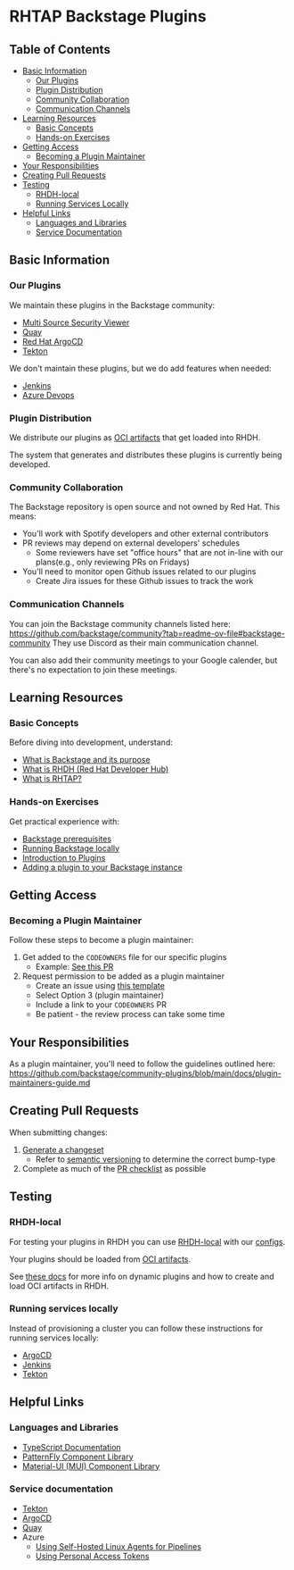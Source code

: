 # RHTAP Backstage Plugins

## Table of Contents
- [Basic Information](#basic-information)
  - [Our Plugins](#our-plugins)
  - [Plugin Distribution](#plugin-distribution)
  - [Community Collaboration](#community-collaboration)
  - [Communication Channels](#communication-channels)
- [Learning Resources](#learning-resources)
  - [Basic Concepts](#basic-concepts)
  - [Hands-on Exercises](#hands-on-exercises)
- [Getting Access](#getting-access)
  - [Becoming a Plugin Maintainer](#becoming-a-plugin-maintainer)
- [Your Responsibilities](#your-responsibilities)
- [Creating Pull Requests](#creating-pull-requests)
- [Testing](#testing)
  - [RHDH-local](#rhdh-local)
  - [Running Services Locally](#running-services-locally)
- [Helpful Links](#helpful-links)
  - [Languages and Libraries](#languages-and-libraries)
  - [Service Documentation](#service-documentation)

## Basic Information

### Our Plugins
We maintain these plugins in the Backstage community:
- [Multi Source Security Viewer](https://github.com/backstage/community-plugins/tree/main/workspaces/multi-source-security-viewer)
- [Quay](https://github.com/backstage/community-plugins/tree/main/workspaces/quay)
- [Red Hat ArgoCD](https://github.com/backstage/community-plugins/tree/main/workspaces/redhat-argocd)
- [Tekton](https://github.com/backstage/community-plugins/tree/main/workspaces/tekton)

We don't maintain these plugins, but we do add features when needed:
- [Jenkins](https://github.com/backstage/community-plugins/tree/main/workspaces/jenkins)
- [Azure Devops](https://github.com/backstage/community-plugins/tree/main/workspaces/azure-devops)

### Plugin Distribution
We distribute our plugins as [OCI artifacts](./Docs/OCI-Artifacts.md) that get loaded into RHDH.

The system that generates and distributes these plugins is currently being developed.

### Community Collaboration
The Backstage repository is open source and not owned by Red Hat. This means:
- You'll work with Spotify developers and other external contributors
- PR reviews may depend on external developers' schedules
  - Some reviewers have set "office hours" that are not in-line with our plans(e.g., only reviewing PRs on Fridays)
- You'll need to monitor open Github issues related to our plugins
	- Create Jira issues for these Github issues to track the work

### Communication Channels
You can join the Backstage community channels listed here: https://github.com/backstage/community?tab=readme-ov-file#backstage-community
They use Discord as their main communication channel.

You can also add their community meetings to your Google calender, but there's no expectation to join these meetings.

## Learning Resources

### Basic Concepts
Before diving into development, understand:
- [What is Backstage and its purpose](https://backstage.spotify.com/learn/backstage-for-all/)
- [What is RHDH (Red Hat Developer Hub)](https://github.com/redhat-developer/rhdh?tab=readme-ov-file#purpose)
- [What is RHTAP?](./docs/rhtap/README.md)

### Hands-on Exercises
Get practical experience with:
- [Backstage prerequisites](https://backstage.io/docs/getting-started/#prerequisites)
- [Running Backstage locally](https://backstage.spotify.com/learn/standing-up-backstage/)
- [Introduction to Plugins](https://backstage.io/docs/plugins/)
- [Adding a plugin to your Backstage instance](https://github.com/backstage/community-plugins/tree/main/workspaces/quay/plugins/quay#installation)

## Getting Access

### Becoming a Plugin Maintainer
Follow these steps to become a plugin maintainer:
1. Get added to the `CODEOWNERS` file for our specific plugins
   - Example: [See this PR](https://github.com/backstage/community-plugins/pull/2094)
2. Request permission to be added as a plugin maintainer
   - Create an issue using [this template](https://github.com/backstage/community/issues/206)
   - Select Option 3 (plugin maintainer)
   - Include a link to your `CODEOWNERS` PR
   - Be patient - the review process can take some time

## Your Responsibilities
As a plugin maintainer, you'll need to follow the guidelines outlined here:
https://github.com/backstage/community-plugins/blob/main/docs/plugin-maintainers-guide.md

## Creating Pull Requests
When submitting changes:
1. [Generate a changeset](https://github.com/backstage/community-plugins/blob/main/CONTRIBUTING.md#creating-changesets)
   - Refer to [semantic versioning](https://semver.org/) to determine the correct bump-type
2. Complete as much of the [PR checklist](https://github.com/backstage/community-plugins/blob/main/CONTRIBUTING.md#submitting-a-pull-request) as possible

## Testing

### RHDH-local
For testing your plugins in RHDH you can use [RHDH-local](https://github.com/redhat-developer/rhdh-local) with our [configs](./development/configuration/rhdh/).

Your plugins should be loaded from [OCI artifacts](./docs/OCI-Artifacts.md). 

See [these docs](https://github.com/redhat-developer/rhdh/blob/main/docs/dynamic-plugins/index.md#installing-external-backstage-plugins-into-rhdh
) for more info on dynamic plugins and how to create and load OCI artifacts in RHDH.

### Running services locally

Instead of provisioning a cluster you can follow these instructions for running services locally:
- [ArgoCD](./development/configuration/argocd/README.md)
- [Jenkins](./development/configuration/jenkins/README.md)
- [Tekton](./development/configuration/tekton/README.md)

## Helpful Links
### Languages and Libraries
- [TypeScript Documentation](https://www.typescriptlang.org/docs/)
- [PatternFly Component Library](https://www.patternfly.org/)
- [Material-UI (MUI) Component Library](https://mui.com/)

### Service documentation
- [Tekton](https://tekton.dev/docs/)
- [ArgoCD](https://argo-cd.readthedocs.io/en/stable/)
- [Quay](https://docs.redhat.com/en/documentation/red_hat_quay)
- Azure
  - [Using Self-Hosted Linux Agents for Pipelines](http://learn.microsoft.com/en-us/azure/devops/pipelines/agents/linux-agent?view=azure-devops&tabs=IP-V4)
  - [Using Personal Access Tokens](https://learn.microsoft.com/en-us/azure/devops/organizations/accounts/use-personal-access-tokens-to-authenticate?view=azure-devops&tabs=Windows)
